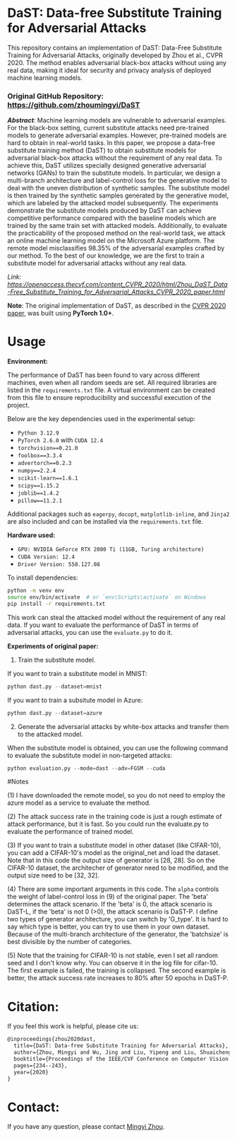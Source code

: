 # DaST: Data-free Substitute Training for Adversarial Attacks
This repository contains an implementation of DaST: Data-Free Substitute Training for Adversarial Attacks, originally developed by Zhou et al., CVPR 2020. The method enables adversarial black-box attacks without using any real data, making it ideal for security and privacy analysis of deployed machine learning models.
### Original GitHub Repository: https://github.com/zhoumingyi/DaST

***Abstract***: Machine learning models are vulnerable to adversarial examples. For the black-box setting, current substitute attacks need pre-trained models to generate adversarial examples. However, pre-trained models are hard to obtain in real-world tasks. In this paper, we propose a data-free substitute training method (DaST) to obtain substitute models for adversarial black-box attacks without the requirement of any real data. To achieve this, DaST utilizes specially designed generative adversarial networks (GANs) to train the substitute models. In particular, we design a multi-branch architecture and label-control loss for the generative model to deal with the uneven distribution of synthetic samples. The substitute model is then trained by the synthetic samples generated by the generative model, which are labeled by the attacked model subsequently. The experiments demonstrate the substitute models produced by DaST can achieve competitive performance compared with the baseline models which are trained by the same train set with attacked models. Additionally, to evaluate the practicability of the proposed method on the real-world task, we attack an online machine learning model on the Microsoft Azure platform. The remote model misclassifies 98.35% of the adversarial examples crafted by our method. To the best of our knowledge, we are the first to train a substitute model for adversarial attacks without any real data.

*Link: https://openaccess.thecvf.com/content_CVPR_2020/html/Zhou_DaST_Data-Free_Substitute_Training_for_Adversarial_Attacks_CVPR_2020_paper.html*

 **Note**: The original implementation of DaST, as described in the [CVPR 2020 paper](https://openaccess.thecvf.com/content_CVPR_2020/html/Zhou_DaST_Data-Free_Substitute_Training_for_Adversarial_Attacks_CVPR_2020_paper.html), was built using **PyTorch 1.0+**. 

# Usage

**Environment:**

The performance of DaST has been found to vary across different machines, even when all random seeds are set. All required libraries are listed in the `requirements.txt` file. A virtual environment can be created from this file to ensure reproducibility and successful execution of the project.

Below are the key dependencies used in the experimental setup:

- `Python 3.12.9`
- `PyTorch 2.6.0` with `CUDA 12.4`
- `torchvision==0.21.0`
- `foolbox==3.3.4`
- `advertorch==0.2.3`
- `numpy==2.2.4`
- `scikit-learn==1.6.1`
- `scipy==1.15.2`
- `joblib==1.4.2`
- `pillow==11.2.1`

Additional packages such as `eagerpy`, `docopt`, `matplotlib-inline`, and `Jinja2` are also included and can be installed via the `requirements.txt` file.

**Hardware used:**

- `GPU: NVIDIA GeForce RTX 2080 Ti (11GB, Turing architecture)`
- `CUDA Version: 12.4`
- `Driver Version: 550.127.08`

To install dependencies:

```bash
python -m venv env
source env/bin/activate  # or `env\Scripts\activate` on Windows
pip install -r requirements.txt
```



This work can steal the attacked model without the requirement of any real data. If you want to evaluate the performance of DaST in terms of adversarial attacks, you can use the `evaluate.py` to do it.

**Experiments of original paper:**

1. Train the substitute model.

If you want to train a substitute model in MNIST:

```python
python dast.py --dataset=mnist
```

If you want to train a subsitute model in Azure:
```python
python dast.py --dataset=azure
```

2. Generate the adversarial attacks by white-box attacks and transfer them to the attacked model.

When the substitute model is obtained, you can use the following command to evaluate the substitute model in non-targeted attacks:
```python
python evaluation.py --mode=dast --adv=FGSM --cuda
```


#Notes

(1) I have downloaded the remote model, so you do not need to employ the azure model as a service to evaluate the method.

(2) The attack success rate in the training code is just a rough estimate of attack performance, but it is fast. So you could run the evaluate.py to evaluate the performance of trained model.

(3) If you want to train a substitute model in other dataset (like CIFAR-10), you can add a CIFAR-10's model as the original_net and load the dataset. Note that in this code the output size of generator is [28, 28]. So on the CIFAR-10 dataset, the architecher of generator need to be modified, and the output size need to be [32, 32].

(4) There are some important arguments in this code. The `alpha` controls the weight of label-control loss in (9) of the original paper. The 'beta' determines the attack scenario. If the 'beta' is 0, the attack scenario is DaST-L, if the 'beta' is not 0 (>0), the attack scenario is DaST-P. I define two types of generator architecture, you can switch by 'G_type'. It is hard to say which type is better, you can try to use them in your own dataset. Because of the multi-branch architecture of the generator, the 'batchsize' is best divisible by the number of categories.

(5) Note that the training for CIFAR-10 is not stable, even I set all random seed and I don't know why. You can observe it in the log file for cifar-10. The first example is failed, the training is collapsed. The second example is better, the attack success rate increases to 80% after 50 epochs in DaST-P. 


# Citation:
If you feel this work is helpful, please cite us:
```latex
@inproceedings{zhou2020dast,
  title={DaST: Data-free Substitute Training for Adversarial Attacks},
  author={Zhou, Mingyi and Wu, Jing and Liu, Yipeng and Liu, Shuaicheng and Zhu, Ce},
  booktitle={Proceedings of the IEEE/CVF Conference on Computer Vision and Pattern Recognition},
  pages={234--243},
  year={2020}
}
```

# Contact:
If you have any question, please contact [Mingyi Zhou](mingyi.zhou@monash.edu).
